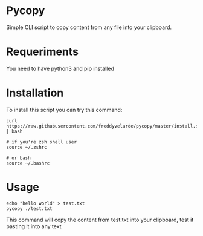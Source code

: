 # Pycopy

Simple CLI script to copy content from any file into your clipboard.

# Requeriments

You need to have python3 and pip installed

# Installation

To install this script you can try this command:

```shell
curl https://raw.githubusercontent.com/freddyvelarde/pycopy/master/install.sh | bash

# if you're zsh shell user
source ~/.zshrc

# or bash
source ~/.bashrc

```

# Usage

```shell
echo "hello world" > test.txt
pycopy ./test.txt
```

This command will copy the content from test.txt into your clipboard, test it
pasting it into any text
